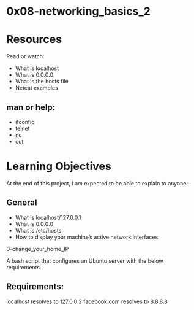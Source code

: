 # 0x08-networking_basics_2


# Resources
Read or watch:

* What is localhost
* What is 0.0.0.0
* What is the hosts file
* Netcat examples

## man or help:

* ifconfig
* telnet
* nc
* cut

# Learning Objectives
At the end of this project, I am expected to be able to explain to anyone:

## General
* What is localhost/127.0.0.1
* What is 0.0.0.0
* What is /etc/hosts
* How to display your machine’s active network interfaces


0-change_your_home_IP

A bash script that configures an Ubuntu server with the below requirements.

## Requirements:

localhost resolves to 127.0.0.2
facebook.com resolves to 8.8.8.8
